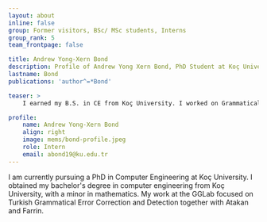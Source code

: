 ```yaml
---
layout: about
inline: false
group: Former visitors, BSc/ MSc students, Interns
group_rank: 5
team_frontpage: false

title: Andrew Yong-Xern Bond
description: Profile of Andrew Yong Xern Bond, PhD Student at Koç University
lastname: Bond
publications: 'author^=*Bond'

teaser: >
    I earned my B.S. in CE from Koç University. I worked on Grammatical Error Correction  

profile:
    name: Andrew Yong-Xern Bond
    align: right
    image: mems/bond-profile.jpeg
    role: Intern
    email: abond19@ku.edu.tr
---
```


I am currently pursuing a PhD in Computer Engineering at Koç University. I obtained my bachelor's degree in computer engineering from Koç University, with a minor in mathematics. My work at the GGLab focused on Turkish Grammatical Error Correction and Detection together with Atakan and Farrin. 
